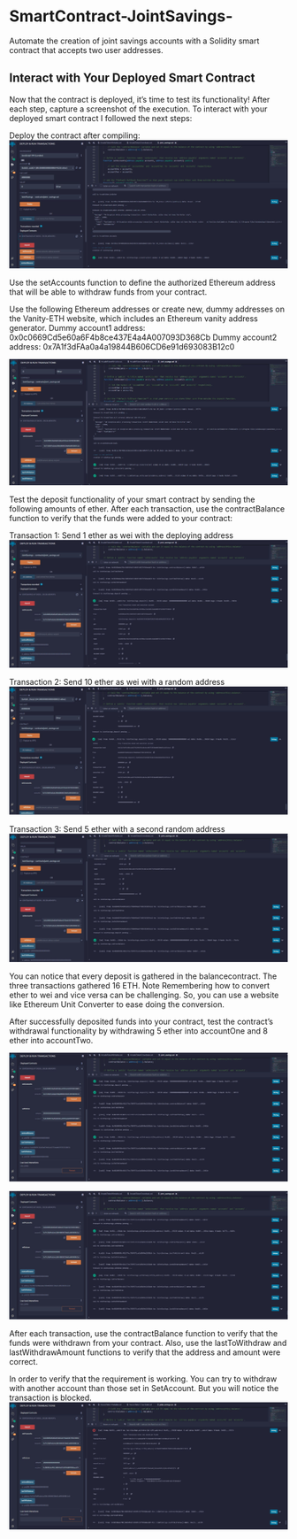 # SmartContract-JointSavings-
Automate the creation of joint savings accounts with a Solidity smart contract that accepts two user addresses.


## Interact with Your Deployed Smart Contract
Now that the contract is deployed, it’s time to test its functionality! After each step, capture a screenshot of the execution.
To interact with your deployed smart contract I followed the next steps:

Deploy the contract after compiling:
![Deploying contract](./screenshots/Deploy.JPG)

Use the setAccounts function to define the authorized Ethereum address that will be able to withdraw funds from your contract.

Use the following Ethereum addresses or create new, dummy addresses on the Vanity-ETH website, which includes an Ethereum vanity address generator.
Dummy account1 address: 0x0c0669Cd5e60a6F4b8ce437E4a4A007093D368Cb
Dummy account2 address: 0x7A1f3dFAa0a4a19844B606CD6e91d693083B12c0

![Setting accounts](./screenshots/SetAccounts.JPG)


Test the deposit functionality of your smart contract by sending the following amounts of ether. After each transaction, use the contractBalance function to verify that the funds were added to your contract:


Transaction 1: Send 1 ether as wei with the deploying address
![First deposit](./screenshots/deposit_1Eth_w_msgSender.JPG)


Transaction 2: Send 10 ether as wei with a random address
![Second deposit](./screenshots/deposit_5Eth_o_Account.JPG)


Transaction 3: Send 5 ether with a second random address
![Third deposit](./screenshots/deposit_10Eth_o_Account(3dr).JPG)


You can notice that every deposit is gathered in the balancecontract. The three transactions gathered 16 ETH. 
Note Remembering how to convert ether to wei and vice versa can be challenging. So, you can use a website like Ethereum Unit Converter to ease doing the conversion.



After successfully deposited funds into your contract, test the contract’s withdrawal functionality by withdrawing 5 ether into accountOne and 8 ether into accountTwo. 

![First Withdraw](Withdraw_5Eth_Account1.JPG)

![Second Withdraw](Withdraw_8Eth_Account2.JPG)

After each transaction, use the contractBalance function to verify that the funds were withdrawn from your contract. Also, use the lastToWithdraw and lastWithdrawAmount functions to verify that the address and amount were correct.

In order to verify that the requirement is working. You can try to withdraw with another account than those set in SetAccount. But you will notice the transaction is blocked.
![Attempt Withdraw](Attempt-Withdraw_2Eth_o_Account.JPG)



